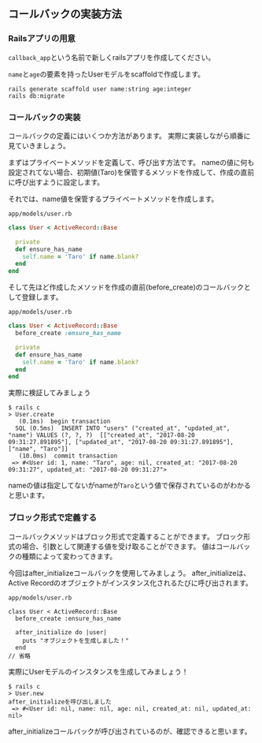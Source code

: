 ## コールバックの実装方法



### Railsアプリの用意

`callback_app`という名前で新しくrailsアプリを作成してください。

`name`と`age`の要素を持ったUserモデルをscaffoldで作成します。

```
rails generate scaffold user name:string age:integer
rails db:migrate
```

### コールバックの実装

コールバックの定義にはいくつか方法があります。
実際に実装しながら順番に見ていきましょう。

まずはプライベートメソッドを定義して、呼び出す方法です。
nameの値に何も設定されてない場合、初期値(Taro)を保管するメソッドを作成して、作成の直前に呼び出すように設定します。

それでは、name値を保管するプライベートメソッドを作成します。

`app/models/user.rb`

```rb
class User < ActiveRecord::Base

  private
  def ensure_has_name
    self.name = 'Taro' if name.blank?
  end
end
```

そして先ほど作成したメソッドを作成の直前(before_create)のコールバックとして登録します。

`app/models/user.rb`

```rb
class User < ActiveRecord::Base
  before_create :ensure_has_name

  private
  def ensure_has_name
    self.name = 'Taro' if name.blank?
  end
end
```

実際に検証してみましょう

```
$ rails c
> User.create
   (0.1ms)  begin transaction
  SQL (0.5ms)  INSERT INTO "users" ("created_at", "updated_at", "name") VALUES (?, ?, ?)  [["created_at", "2017-08-20 09:31:27.891895"], ["updated_at", "2017-08-20 09:31:27.891895"], ["name", "Taro"]]
   (10.0ms)  commit transaction
 => #<User id: 1, name: "Taro", age: nil, created_at: "2017-08-20 09:31:27", updated_at: "2017-08-20 09:31:27">
```

nameの値は指定してないがnameが`Taro`という値で保存されているのがわかると思います。

### ブロック形式で定義する

コールバックメソッドはブロック形式で定義することができます。
ブロック形式の場合、引数として関連する値を受け取ることができます。
値はコールバックの種類によって変わってきます。

今回はafter_initializeコールバックを使用してみましょう。
after_initializeは、Active Recordのオブジェクトがインスタンス化されるたびに呼び出されます。

`app/models/user.rb`

```
class User < ActiveRecord::Base
  before_create :ensure_has_name

  after_initialize do |user|
    puts "オブジェクトを生成しました！"
  end
// 省略
```

実際にUserモデルのインスタンスを生成してみましょう！

```
$ rails c
> User.new
after_initializeを呼び出しました
 => #<User id: nil, name: nil, age: nil, created_at: nil, updated_at: nil>
```

after_initializeコールバックが呼び出されているのが、確認できると思います。
